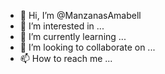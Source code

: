 - 👋 Hi, I’m @ManzanasAmabell
- 👀 I’m interested in ...
- 🌱 I’m currently learning ...
- 💞️ I’m looking to collaborate on ...
- 📫 How to reach me ...

<!---
ManzanasAmabell/ManzanasAmabell is a ✨ special ✨ repository because its `README.md` (this file) appears on your GitHub profile.
You can click the Preview link to take a look at your changes.
--->
